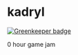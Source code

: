 # kadryl

[![Greenkeeper badge](https://badges.greenkeeper.io/Tymek/Kadryl-Lucasa.svg)](https://greenkeeper.io/)

0 hour game jam
